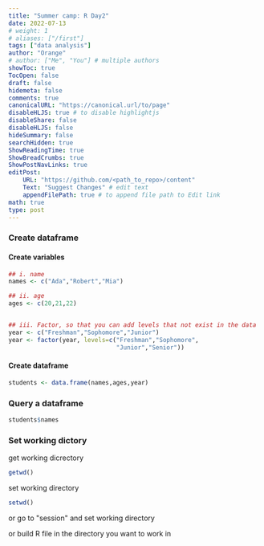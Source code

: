 ```yaml
---
title: "Summer camp: R Day2"
date: 2022-07-13
# weight: 1
# aliases: ["/first"]
tags: ["data analysis"]
author: "Orange"
# author: ["Me", "You"] # multiple authors
showToc: true
TocOpen: false
draft: false
hidemeta: false
comments: true
canonicalURL: "https://canonical.url/to/page"
disableHLJS: true # to disable highlightjs
disableShare: false
disableHLJS: false
hideSummary: false
searchHidden: true
ShowReadingTime: true
ShowBreadCrumbs: true
ShowPostNavLinks: true
editPost:
    URL: "https://github.com/<path_to_repo>/content"
    Text: "Suggest Changes" # edit text
    appendFilePath: true # to append file path to Edit link
math: true
type: post
---
```



### Create dataframe
#### Create variables
```R
## i. name
names <- c("Ada","Robert","Mia")

## ii. age
ages <- c(20,21,22)


## iii. Factor, so that you can add levels that not exist in the data
year <- c("Freshman","Sophomore","Junior")
year <- factor(year, levels=c("Freshman","Sophomore",
                              "Junior","Senior"))
```

#### Create dataframe

```R
students <- data.frame(names,ages,year)

```

### Query a dataframe

```R
students$names
```

### Set working dictory

get working dicrectory
```R
getwd()
```
set working directory
```R
setwd()
```
or go to "session" and set working directory

or build R file in the directory you want to work in
